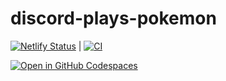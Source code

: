 # discord-plays-pokemon

[![Netlify Status](https://api.netlify.com/api/v1/badges/74b8286f-3e2f-4b8e-87bf-d9043c307c33/deploy-status)](https://app.netlify.com/sites/discord-plays-pokemon/deploys) | [![CI](https://github.com/shepherdjerred/discord-plays-pokemon/actions/workflows/ci.yml/badge.svg)](https://github.com/shepherdjerred/discord-plays-pokemon/actions/workflows/ci.yml)

[![Open in GitHub Codespaces](https://github.com/codespaces/badge.svg)](https://github.com/codespaces/new?hide_repo_select=true&ref=main&repo=625072124)
